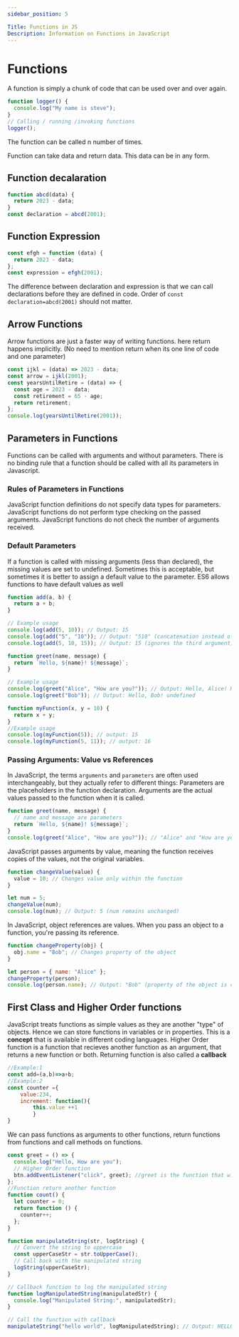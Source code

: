 ```yaml
---
sidebar_position: 5

Title: Functions in JS
Description: Information on Functions in JavaScript
---
```


# Functions

A function is simply a chunk of code that can be used over and over again.

```javascript
function logger() {
  console.log("My name is steve");
}
// Calling / running /invoking functions
logger();
```

The function can be called n number of times.

Function can take data and return data. This data can be in any form.

## Function decalaration

```javascript
function abcd(data) {
  return 2023 - data;
}
const declaration = abcd(2001);
```

## Function Expression

```javascript
const efgh = function (data) {
  return 2023 - data;
};
const expression = efgh(2001);
```

The difference between declaration and expression is that we can call declarations before they are defined in code. Order of `const declaration=abcd(2001)` should not matter.

## Arrow Functions

Arrow functions are just a faster way of writing functions. here return happens implicitly. (No need to mention return when its one line of code and one parameter)

```javascript
const ijkl = (data) => 2023 - data;
const arrow = ijkl(2001);
const yearsUntilRetire = (data) => {
  const age = 2023 - data;
  const retirement = 65 - age;
  return retirement;
};
console.log(yearsUntilRetire(2001));
```

## Parameters in Functions

Functions can be called with arguments and without parameters. There is no binding rule that a function should be called with all its parameters in Javascript.

### Rules of Parameters in Functions

JavaScript function definitions do not specify data types for parameters.
JavaScript functions do not perform type checking on the passed arguments.
JavaScript functions do not check the number of arguments received.

### Default Parameters

If a function is called with missing arguments (less than declared), the missing values are set to undefined.
Sometimes this is acceptable, but sometimes it is better to assign a default value to the parameter. ES6 allows functions to have default values as well

```js title="parameter example"
function add(a, b) {
  return a + b;
}

// Example usage
console.log(add(5, 10)); // Output: 15
console.log(add("5", "10")); // Output: "510" (concatenation instead of addition)
console.log(add(5, 10, 15)); // Output: 15 (ignores the third argument)

function greet(name, message) {
  return `Hello, ${name}! ${message}`;
}

// Example usage
console.log(greet("Alice", "How are you?")); // Output: Hello, Alice! How are you?
console.log(greet("Bob")); // Output: Hello, Bob! undefined
```

```js title="Default param value"
function myFunction(x, y = 10) {
  return x + y;
}
//Example usage
console.log(myFunction(5)); // output: 15
console.log(myFunction(5, 11)); // output: 16
```

### Passing Arguments: Value vs References

In JavaScript, the terms `arguments` and `parameters` are often used interchangeably, but they actually refer to different things:
Parameters are the placeholders in the function declaration.
Arguments are the actual values passed to the function when it is called.

```js
function greet(name, message) {
  // name and message are parameters
  return `Hello, ${name}! ${message}`;
}
console.log(greet("Alice", "How are you?")); // "Alice" and "How are you?" are arguments
```

JavaScript passes arguments by value, meaning the function receives copies of the values, not the original variables.

```js
function changeValue(value) {
  value = 10; // Changes value only within the function
}

let num = 5;
changeValue(num);
console.log(num); // Output: 5 (num remains unchanged)
```

In JavaScript, object references are values. When you pass an object to a function, you're passing its reference.

```js
function changeProperty(obj) {
  obj.name = "Bob"; // Changes property of the object
}

let person = { name: "Alice" };
changeProperty(person);
console.log(person.name); // Output: "Bob" (property of the object is changed)
```

## First Class and Higher Order functions

JavaScript treats functions as simple values as they are another "type" of objects.
Hence we can store functions in variables or in properties. This is a **concept** that is available in different coding languages.
Higher Order function is a function that recieves another function as an argument, that returns a new function or both. Returning function is also called a **callback**

```js title="Functions as values"
//Example:1
const add=(a,b)=>a+b;
//Example:2
const counter ={
    value:234,
    increment: function(){
        this.value ++1
        }
}
```

We can pass functions as arguments to other functions, return functions from functions and call methods on functions.

```js title="Versatility of functions"
const greet = () => {
  console.log("Hello, How are you");
  // Higher Order function
  btn.addEventListener("click", greet); //greet is the function that will be called
};
//Function return another function
function count() {
  let counter = 0;
  return function () {
    counter++;
  };
}
```

```js Title=" Callback functions/ Higher order functions"
function manipulateString(str, logString) {
  // Convert the string to uppercase
  const upperCaseStr = str.toUpperCase();
  // Call back with the manipulated string
  logString(upperCaseStr);
}

// Callback function to log the manipulated string
function logManipulatedString(manipulatedStr) {
  console.log("Manipulated String:", manipulatedStr);
}

// Call the function with callback
manipulateString("hello world", logManipulatedString); // Output: HELLO WORLD
```
